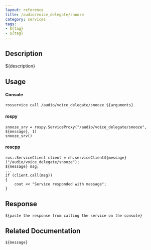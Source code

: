 ```yaml
---
layout: reference
title: /audio/voice_delegate/snooze
category: services
tags: 
- ${tag} 
- ${tag}
---
```


## Description
${description}

## Usage
#### Console
```
rosservice call /audio/voice_delegate/snooze ${arguments}
```

#### rospy
```
snooze_srv = rospy.ServiceProxy("/audio/voice_delegate/snooze", ${message}, 1)
snooze_srv()
```

#### roscpp
```
ros::ServiceClient client = nh.serviceClient${message}("/audio/voice_delegate/snooze");
${message} msg;
...
if (client.call(msg))
{
    cout << "Service responded with message";
}
```

## Response
```
${paste the response from calling the service on the console}
```

## Related Documentation
``${message}``  